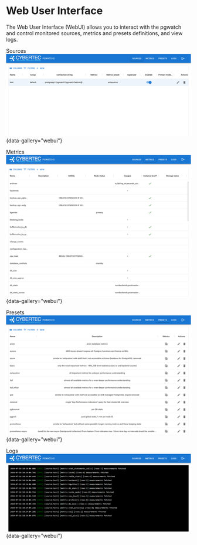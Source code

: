 # Web User Interface

The Web User Interface (WebUI) allows you to interact with the pgwatch and control monitored sources, metrics and presets
definitions, and view logs.

Sources
![Sources](webui_sources_grid.png){data-gallery="webui"}

Metrics
![Metrics](webui_metrics_grid.png){data-gallery="webui"}

Presets
![Presets](webui_presets_grid.png){data-gallery="webui"}

Logs
![Logs](webui_logs.png){data-gallery="webui"}   